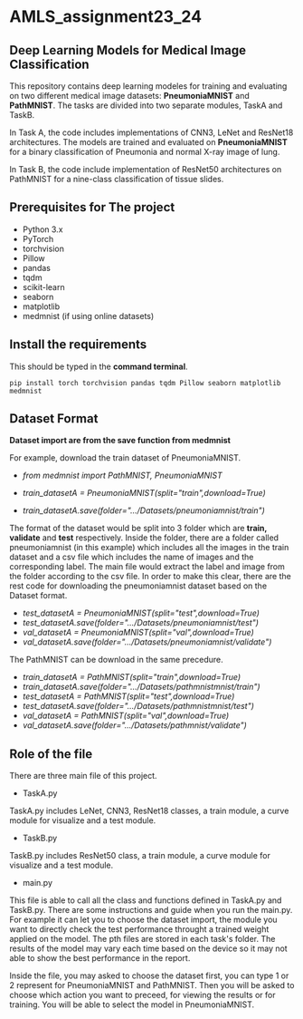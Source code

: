 # AMLS_assignment23_24

## Deep Learning Models for Medical Image Classification

This repository contains deep learning modeles for training and evaluating on two different medical image datasets: **PneumoniaMNIST** and **PathMNIST**. The tasks are divided into two separate modules, TaskA and TaskB.

In Task A, the code includes implementations of CNN3, LeNet and ResNet18 architectures. The models are trained and evaluated on **PneumoniaMNIST** for a binary classification of Pneumonia and normal X-ray image of lung.

In Task B, the code include implementation of ResNet50 architectures on PathMNIST for a nine-class classification of tissue slides.

## Prerequisites for The project

- Python 3.x
- PyTorch
- torchvision
- Pillow
- pandas
- tqdm
- scikit-learn
- seaborn
- matplotlib
- medmnist (if using online datasets)

## Install the requirements

This should be typed in the **command terminal**.

```
pip install torch torchvision pandas tqdm Pillow seaborn matplotlib medmnist
```

## Dataset Format

**Dataset import are from the save function from medmnist**

For example, download the train dataset of PneumoniaMNIST.

* *from medmnist import PathMNIST, PneumoniaMNIST*
* *train_datasetA = PneumoniaMNIST(split="train",download=True)*

* *train_datasetA.save(folder=".../Datasets/pneumoniamnist/train")*

The format of the dataset would be split into 3 folder which are **train, validate** and **test** respectively. Inside the folder, there are a folder called pneumoniamnist (in this example) which includes all the images in the train dataset and a csv file which includes the name of images and the corresponding label. The main file would extract the label and image from the folder according to the csv file. In order to make this clear, there are the rest code for downloading the pneumoniamnist dataset based on the Dataset format.

* *test_datasetA = PneumoniaMNIST(split="test",download=True)*
* *test_datasetA.save(folder=".../Datasets/pneumoniamnist/test")*
* *val_datasetA = PneumoniaMNIST(split="val",download=True)*
* *val_datasetA.save(folder=".../Datasets/pneumoniamnist/validate")*

The PathMNIST can be download in the same precedure.

* *train_datasetA = PathMNIST(split="train",download=True)*
* *train_datasetA.save(folder=".../Datasets/pathmnistmnist/train")*
* *test_datasetA = PathMNIST(split="test",download=True)*
* *test_datasetA.save(folder=".../Datasets/pathmnistmnist/test")*
* *val_datasetA = PathMNIST(split="val",download=True)*
* *val_datasetA.save(folder=".../Datasets/pathmnist/validate")*


## Role of the file

There are three main file of this project.

* TaskA.py

TaskA.py includes LeNet, CNN3, ResNet18 classes, a train module, a curve module for visualize and a test module.

* TaskB.py

TaskB.py includes ResNet50 class, a train module, a curve module for visualize and a test module.

* main.py

This file is able to call all the class and functions defined in TaskA.py and TaskB.py. There are some instructions and guide when you run the main.py. For example it can let you to choose the dataset import, the module you want to directly check the test performance throught a trained weight applied on the model. The pth files are stored in each task's folder. The results of the model may vary each time based on the device so it may not able to show the best performance in the report.

Inside the file, you may asked to choose the dataset first, you can type 1 or 2 represent for PneumoniaMNIST and PathMNIST. Then you will be asked to choose which action you want to preceed, for viewing the results or for training. You will be able to select the model in PneumoniaMNIST.
